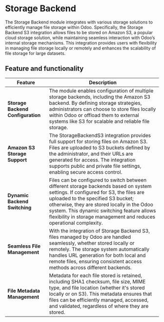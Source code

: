 # Storage Backend
The Storage Backend module integrates with various storage solutions to efficiently manage file storage within Odoo. Specifically, the Storage Backend S3 integration allows files to be stored on Amazon S3, a popular cloud storage solution, while maintaining seamless interaction with Odoo’s internal storage mechanisms. This integration provides users with flexibility in managing file storage locally or remotely and enhances the scalability of file storage for large datasets.

## Feature and functionality
| **Feature** | **Description**  |
| ------- | --- |
| **Storage Backend Configuration** | The module enables configuration of multiple storage backends, including the Amazon S3 backend. By defining storage strategies, administrators can choose to store files locally within Odoo or offload them to external systems like S3 for scalable and reliable file storage.|
| **Amazon S3 Storage Support** | The StorageBackendS3 integration provides full support for storing files on Amazon S3. Files are uploaded to S3 buckets defined by the administrator, and their URLs are generated for access. The integration supports public and private file settings, enabling secure access control. |
| **Dynamic Backend Switching** | Files can be configured to switch between different storage backends based on system settings. If configured for S3, the files are uploaded to the specified S3 bucket; otherwise, they are stored locally in the Odoo system. This dynamic switching feature allows flexibility in storage management and reduces operational complexity.|
| **Seamless File Management** | With the integration of Storage Backend S3, files managed by Odoo are handled seamlessly, whether stored locally or remotely. The storage system automatically handles URL generation for both local and remote files, ensuring consistent access methods across different backends. |
| **File Metadata Management** | Metadata for each file stored is retained, including SHA1 checksum, file size, MIME type, and file location (whether it's stored locally or on S3). This metadata ensures that files can be efficiently managed, accessed, and validated, regardless of where they are stored. |
